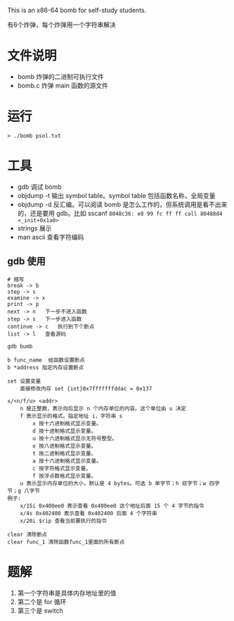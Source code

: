 This is an x86-64 bomb for self-study students. 

有6个炸弹，每个炸弹用一个字符串解决

# 文件说明

- bomb 炸弹的二进制可执行文件
- bomb.c 炸弹 main 函数的源文件

# 运行

```
> ./bomb psol.txt
```

# 工具

- gdb 调试 bomb
- objdump -t 输出 symbol table。symbol table 包括函数名称，全局变量
- objdump -d 反汇编。可以阅读 bomb 是怎么工作的，但系统调用是看不出来的，还是要用 gdb。比如 sscanf `8048c36: e8 99 fc ff ff call 80488d4 <_init+0x1a0>`
- strings 展示
- man ascii 查看字符编码

## gdb 使用

```
# 缩写
break -> b
step -> s
examine -> x
print -> p
next -> n   下一步不进入函数
step -> s   下一步进入函数
continue -> c   执行到下个断点
list -> l   查看源码
```

```
gdb bumb

b func_name  给函数设置断点
b *address 指定内存设置断点

set 设置变量
    直接修改内存 set {int}0x7fffffffddac = 0x137

x/<n/f/u> <addr>
    n 是正整数，表示向后显示 n 个内存单位的内容。这个单位由 u 决定
    f 表示显示的格式。指定地址 i，字符串 s
        x 按十六进制格式显示变量。
        d 按十进制格式显示变量。
        u 按十六进制格式显示无符号整型。
        o 按八进制格式显示变量。
        t 按二进制格式显示变量。
        a 按十六进制格式显示变量。
        c 按字符格式显示变量。
        f 按浮点数格式显示变量。
    u 表示显示内存单位的大小，默认是 4 bytes。可选 b 单字节；h 双字节；w 四字节；g 八字节
例子: 
    x/15i 0x400ee0 表示查看 0x400ee0 这个地址后面 15 个 4 字节的指令
    x/4s 0x402400 表示查看 0x402400 后面 4 个字符串
    x/20i $rip 查看当前要执行的指令

clear 清除断点
clear func_1 清除函数func_1里面的所有断点

```

# 题解

1. 第一个字符串是具体内存地址里的值
2. 第二个是 for 循环
3. 第三个是 switch
